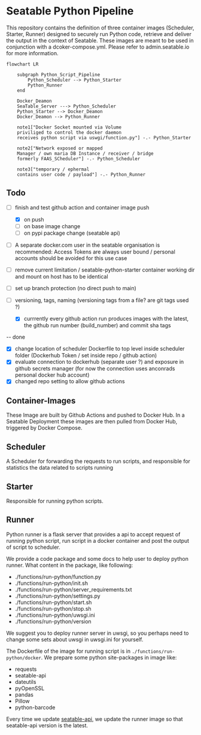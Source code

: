 # Seatable Python Pipeline

This repository contains the definition of three container images (Scheduler, Starter, Runner) designed to securely run Python code, retrieve and deliver the output in the context of Seatable. These images are meant to be used in conjunction with a dcoker-compose.yml. Please refer to admin.seatable.io for more information.


```mermaid
flowchart LR

    subgraph Python_Script_Pipeline
        Python_Scheduler --> Python_Starter
        Python_Runner
    end

    Docker_Deamon
    SeaTable_Server ---> Python_Scheduler
    Python_Starter --> Docker_Deamon
    Docker_Deamon --> Python_Runner

    note1["Docker Socket mounted via Volume
    priviliged to control the docker daemon
    receives python script via uswgi/function.py"] -.- Python_Starter

    note2["Network exposed or mapped
    Manager / own maria DB Instance / receiver / bridge
    formerly FAAS_SCheduler"] -.- Python_Scheduler

    note3["temporary / ephermal
    contains user code / payload"] -.- Python_Runner
```

## Todo

- [ ] finish and test github action and container image push
  - [x] on push
  - [ ] on base image change
  - [ ] on pypi package change (seatable api)

- [ ] A separate docker.com user in the seatable organisation is recommended:
 Access Tokens are always user bound / personal accounts should be avoided for this use case

- [ ] remove current limitation / seatable-python-starter container working dir and mount on host has to be identical

- [ ] set up branch protection (no direct push to main)

- [ ] versioning, tags, naming (versioning tags from a file? are git tags used ?)
  - [x] currrently every github action run produces images with the latest, the github run number (build_number) and commit sha tags

-- done
- [x] change location of scheduler Dockerfile to top level inside scheduler folder
(Dockerhub Token / set inside repo / github action)
- [x] evaluate connection to dockerhub (separate user ?) and exposure in github secrets manager
(for now the connection uses anconrads personal docker hub account)
- [x] changed repo setting to allow github actions

## Container-Images

These Image are built by Github Actions and pushed to Docker Hub.
In a Seatable Deployment these images are then pulled from Docker Hub, triggered by Docker Compose.


## Scheduler
A Scheduler for forwarding the requests to run scripts, and responsible for statistics the data related to scripts running

## Starter
Responsible for running python scripts.

## Runner

Python runner is a flask server that provides a api to accept request of running python script, run script in a docker container and post the output of script to scheduler.

We provide a code package and some docs to help user to deploy python runner. What content in the package, like following:

- ./functions/run-python/function.py
- ./functions/run-python/init.sh
- ./functions/run-python/server_requirements.txt
- ./functions/run-python/settings.py
- ./functions/run-python/start.sh
- ./functions/run-python/stop.sh
- ./functions/run-python/uwsgi.ini
- ./functions/run-python/version

We suggest you to deploy runner server in uwsgi, so you perhaps need to change some sets about uwsgi in uwsgi.ini for yourself.

The Dockerfile of the image for running script is in `./functions/run-python/docker`. We prepare some python site-packages in image like:

- requests
- seatable-api
- dateutils
- pyOpenSSL
- pandas
- Pillow
- python-barcode

Every time we update [seatable-api](https://pypi.org/project/seatable-api/), we update the runner image so that seatable-api version is the latest.
